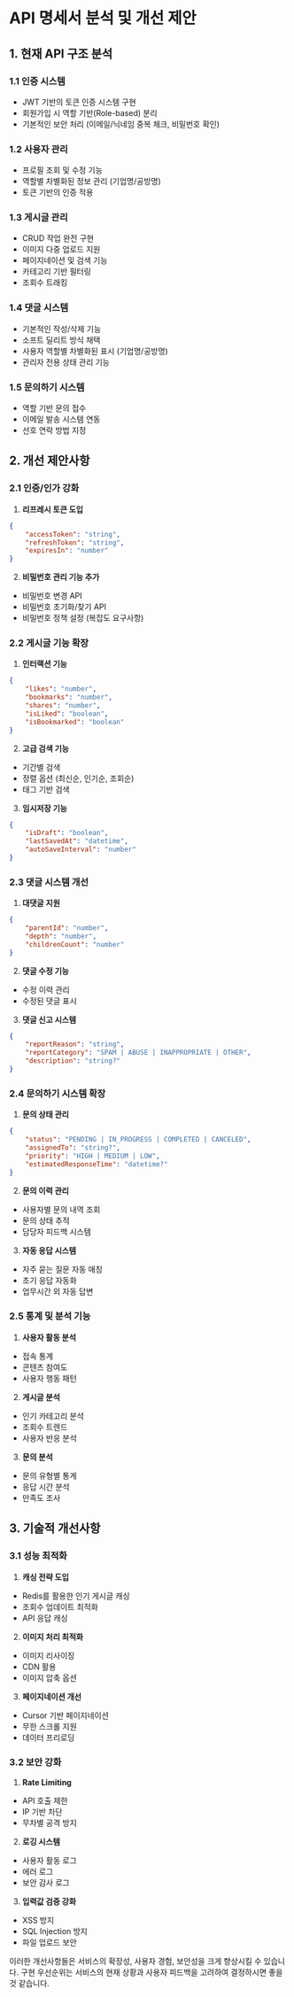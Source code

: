 # API 명세서 분석 및 개선 제안

## 1. 현재 API 구조 분석

### 1.1 인증 시스템
- JWT 기반의 토큰 인증 시스템 구현
- 회원가입 시 역할 기반(Role-based) 분리
- 기본적인 보안 처리 (이메일/닉네임 중복 체크, 비밀번호 확인)

### 1.2 사용자 관리
- 프로필 조회 및 수정 기능
- 역할별 차별화된 정보 관리 (기업명/공방명)
- 토큰 기반의 인증 적용

### 1.3 게시글 관리
- CRUD 작업 완전 구현
- 이미지 다중 업로드 지원
- 페이지네이션 및 검색 기능
- 카테고리 기반 필터링
- 조회수 트래킹

### 1.4 댓글 시스템
- 기본적인 작성/삭제 기능
- 소프트 딜리트 방식 채택
- 사용자 역할별 차별화된 표시 (기업명/공방명)
- 관리자 전용 상태 관리 기능

### 1.5 문의하기 시스템
- 역할 기반 문의 접수
- 이메일 발송 시스템 연동
- 선호 연락 방법 지정

## 2. 개선 제안사항

### 2.1 인증/인가 강화
1. **리프레시 토큰 도입**
```json
{
    "accessToken": "string",
    "refreshToken": "string",
    "expiresIn": "number"
}
```

2. **비밀번호 관리 기능 추가**
- 비밀번호 변경 API
- 비밀번호 초기화/찾기 API
- 비밀번호 정책 설정 (복잡도 요구사항)

### 2.2 게시글 기능 확장
1. **인터랙션 기능**
```json
{
    "likes": "number",
    "bookmarks": "number",
    "shares": "number",
    "isLiked": "boolean",
    "isBookmarked": "boolean"
}
```

2. **고급 검색 기능**
- 기간별 검색
- 정렬 옵션 (최신순, 인기순, 조회순)
- 태그 기반 검색

3. **임시저장 기능**
```json
{
    "isDraft": "boolean",
    "lastSavedAt": "datetime",
    "autoSaveInterval": "number"
}
```

### 2.3 댓글 시스템 개선
1. **대댓글 지원**
```json
{
    "parentId": "number",
    "depth": "number",
    "childrenCount": "number"
}
```

2. **댓글 수정 기능**
- 수정 이력 관리
- 수정된 댓글 표시

3. **댓글 신고 시스템**
```json
{
    "reportReason": "string",
    "reportCategory": "SPAM | ABUSE | INAPPROPRIATE | OTHER",
    "description": "string?"
}
```

### 2.4 문의하기 시스템 확장
1. **문의 상태 관리**
```json
{
    "status": "PENDING | IN_PROGRESS | COMPLETED | CANCELED",
    "assignedTo": "string?",
    "priority": "HIGH | MEDIUM | LOW",
    "estimatedResponseTime": "datetime?"
}
```

2. **문의 이력 관리**
- 사용자별 문의 내역 조회
- 문의 상태 추적
- 담당자 피드백 시스템

3. **자동 응답 시스템**
- 자주 묻는 질문 자동 매칭
- 초기 응답 자동화
- 업무시간 외 자동 답변

### 2.5 통계 및 분석 기능
1. **사용자 활동 분석**
- 접속 통계
- 콘텐츠 참여도
- 사용자 행동 패턴

2. **게시글 분석**
- 인기 카테고리 분석
- 조회수 트렌드
- 사용자 반응 분석

3. **문의 분석**
- 문의 유형별 통계
- 응답 시간 분석
- 만족도 조사

## 3. 기술적 개선사항

### 3.1 성능 최적화
1. **캐싱 전략 도입**
- Redis를 활용한 인기 게시글 캐싱
- 조회수 업데이트 최적화
- API 응답 캐싱

2. **이미지 처리 최적화**
- 이미지 리사이징
- CDN 활용
- 이미지 압축 옵션

3. **페이지네이션 개선**
- Cursor 기반 페이지네이션
- 무한 스크롤 지원
- 데이터 프리로딩

### 3.2 보안 강화
1. **Rate Limiting**
- API 호출 제한
- IP 기반 차단
- 무차별 공격 방지

2. **로깅 시스템**
- 사용자 활동 로그
- 에러 로그
- 보안 감사 로그

3. **입력값 검증 강화**
- XSS 방지
- SQL Injection 방지
- 파일 업로드 보안

이러한 개선사항들은 서비스의 확장성, 사용자 경험, 보안성을 크게 향상시킬 수 있습니다. 구현 우선순위는 서비스의 현재 상황과 사용자 피드백을 고려하여 결정하시면 좋을 것 같습니다.